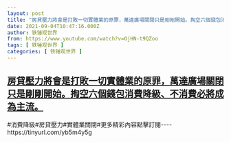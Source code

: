 ```yaml
---
layout: post
title: "房貸壓力將會是打敗一切實體業的原罪，萬達廣場關閉只是剛剛開始。掏空六個錢包消費降級、不消費必將成為主流。"
date: 2021-09-04T10:47:16.000Z
author: 铁锤观世界
from: https://www.youtube.com/watch?v=OjHN-t9QZoo
tags: [ 铁锤观世界 ]
categories: [ 铁锤观世界 ]
---
```

<!--1630752436000-->
[房貸壓力將會是打敗一切實體業的原罪，萬達廣場關閉只是剛剛開始。掏空六個錢包消費降級、不消費必將成為主流。](https://www.youtube.com/watch?v=OjHN-t9QZoo)
------

<div>
#消費降級#房貸壓力#實體業關閉#更多精彩內容點擊訂閱----https://tinyurl.com/yb5m4y5g
</div>
